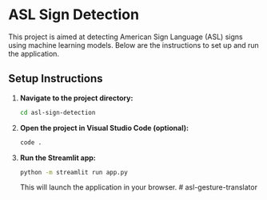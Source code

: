 # ASL Sign Detection

This project is aimed at detecting American Sign Language (ASL) signs using machine learning models. Below are the instructions to set up and run the application.

## Setup Instructions

1. **Navigate to the project directory:**

    ```bash
    cd asl-sign-detection
    ```

2. **Open the project in Visual Studio Code (optional):**

    ```bash
    code .
    ```

3. **Run the Streamlit app:**

    ```bash
    python -m streamlit run app.py
    ```

    This will launch the application in your browser.
#   a s l - g e s t u r e - t r a n s l a t o r  
 